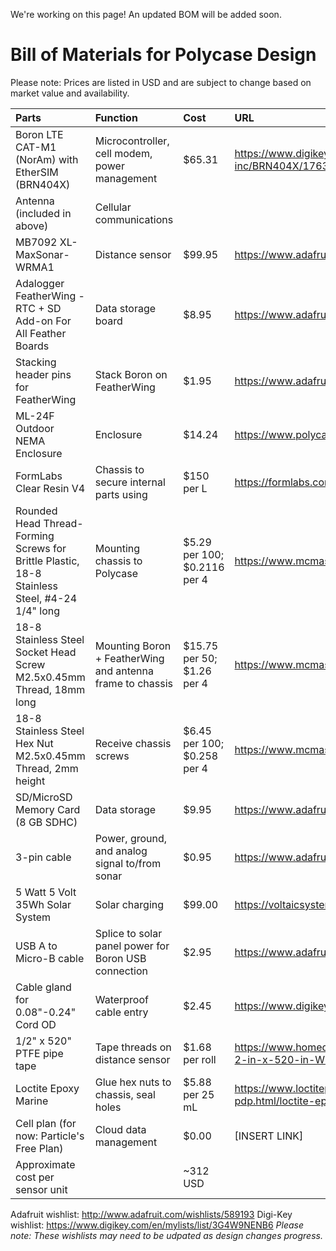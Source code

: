 We're working on this page! An updated BOM will be added soon.

# Bill of Materials for Polycase Design
Please note: Prices are listed in USD and are subject to change based on market value and availability.


Parts | Function | Cost | URL
| :---------------- | :------ | :---- | :---- |
Boron LTE CAT-M1 (NorAm) with EtherSIM (BRN404X) | Microcontroller, cell modem, power management | $65.31 | https://www.digikey.com/en/products/detail/particle-industries-inc/BRN404X/17632424
Antenna (included in above) | Cellular communications | |
MB7092 XL-MaxSonar-WRMA1 | Distance sensor | $99.95 | https://www.adafruit.com/product/1137
Adalogger FeatherWing - RTC + SD Add-on For All Feather Boards | Data storage board | $8.95 | https://www.adafruit.com/product/2922
Stacking header pins for FeatherWing | Stack Boron on FeatherWing | $1.95 | https://www.adafruit.com/product/2940
ML-24F Outdoor NEMA Enclosure | Enclosure | $14.24 | https://www.polycase.com/ml-24f
FormLabs Clear Resin V4 | Chassis to secure internal parts using | $150 per L | https://formlabs.com/store/materials/clear-resin-v4/
Rounded Head Thread-Forming Screws for Brittle Plastic, 18-8 Stainless Steel, #4-24 1/4" long | Mounting chassis to Polycase | $5.29 per 100; $0.2116 per 4 | https://www.mcmaster.com/97349A415/
18-8 Stainless Steel Socket Head Screw M2.5x0.45mm Thread, 18mm long | Mounting Boron + FeatherWing and antenna frame to chassis | $15.75 per 50; $1.26 per 4 | https://www.mcmaster.com/91292A028/
18-8 Stainless Steel Hex Nut M2.5x0.45mm Thread, 2mm height | Receive chassis screws | $6.45 per 100; $0.258 per 4 | https://www.mcmaster.com/91828A113/
SD/MicroSD Memory Card (8 GB SDHC) | Data storage | $9.95 | https://www.adafruit.com/product/1294
3-pin cable | Power, ground, and analog signal to/from sonar | $0.95 | https://www.adafruit.com/product/4721
5 Watt 5 Volt 35Wh Solar System | Solar charging | $99.00 | https://voltaicsystems.com/5-watt-5-volt-35wh-solar-system/
USB A to Micro-B cable | Splice to solar panel power for Boron USB connection | $2.95 | https://www.adafruit.com/product/592
Cable gland for 0.08"-0.24" Cord OD | Waterproof cable entry | $2.45 | https://www.digikey.com/en/products/detail/lapp/S2209/11200603
1/2" x 520" PTFE pipe tape | Tape threads on distance sensor | $1.68 per roll | https://www.homedepot.com/p/William-H-Harvey-Company-1-2-in-x-520-in-White-PTFE-Tape-177333/100025685
Loctite Epoxy Marine | Glue hex nuts to chassis, seal holes | $5.88 per 25 mL | https://www.loctiteproducts.com/products/central-pdp.html/loctite-epoxy-marine/SAP_0201OIL029V5.html
Cell plan (for now: Particle's Free Plan) | Cloud data management | $0.00 | [INSERT LINK]
Approximate cost per sensor unit | | ~312 USD |

Adafruit wishlist: http://www.adafruit.com/wishlists/589193
Digi-Key wishlist: https://www.digikey.com/en/mylists/list/3G4W9NENB6
*Please note: These wishlists may need to be udpated as design changes progress.*